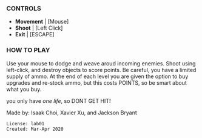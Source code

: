 ### CONTROLS
- **Movement**  \| \[Mouse]
- **Shoot**     \| \[Left Click]
- **Exit**      \| \[ESCAPE]



### HOW TO PLAY
Use your mouse to dodge and weave aroud incoming enemies. Shoot using left\-click, and destroy objects to score points. Be careful, you have a limited supply of ammo. At the end of each level you are given the option to buy upgrades and re-stock ammo, but this costs POINTS, so be smart about what you buy.

you only have *one life*, so DONT GET HIT!

Made by: Isaak Choi, Xavier Xu, and Jackson Bryant

```
License: lab01
Created: Mar-Apr 2020
```
